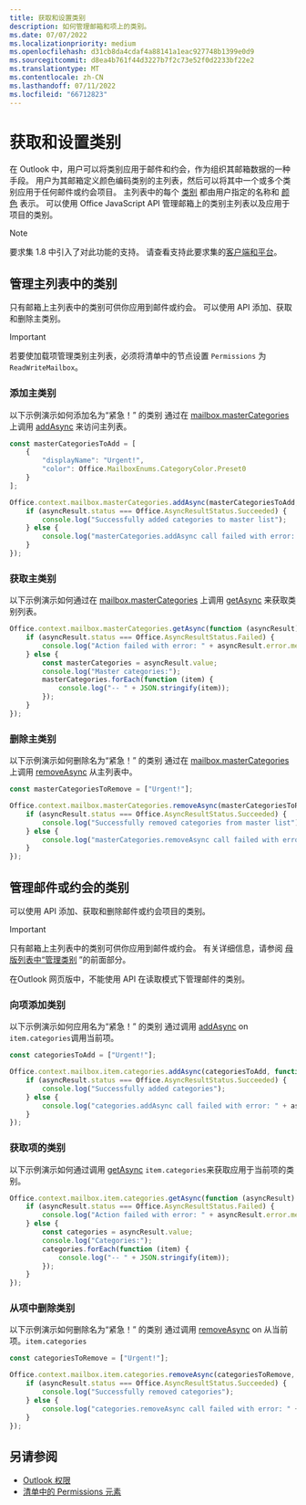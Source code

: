 ```yaml
---
title: 获取和设置类别
description: 如何管理邮箱和项上的类别。
ms.date: 07/07/2022
ms.localizationpriority: medium
ms.openlocfilehash: d31cb8da4cdaf4a88141a1eac927748b1399e0d9
ms.sourcegitcommit: d8ea4b761f44d3227b7f2c73e52f0d2233bf22e2
ms.translationtype: MT
ms.contentlocale: zh-CN
ms.lasthandoff: 07/11/2022
ms.locfileid: "66712823"
---
```

# <a name="get-and-set-categories"></a>获取和设置类别

在 Outlook 中，用户可以将类别应用于邮件和约会，作为组织其邮箱数据的一种手段。 用户为其邮箱定义颜色编码类别的主列表，然后可以将其中一个或多个类别应用于任何邮件或约会项目。 主列表中的每个 [类别](/javascript/api/outlook/office.categorydetails) 都由用户指定的名称和 [颜色](/javascript/api/outlook/office.mailboxenums.categorycolor) 表示。 可以使用 Office JavaScript API 管理邮箱上的类别主列表以及应用于项目的类别。

> [!NOTE]
> 要求集 1.8 中引入了对此功能的支持。 请查看支持此要求集的[客户端和平台](/javascript/api/requirement-sets/outlook/outlook-api-requirement-sets#requirement-sets-supported-by-exchange-servers-and-outlook-clients)。

## <a name="manage-categories-in-the-master-list"></a>管理主列表中的类别

只有邮箱上主列表中的类别可供你应用到邮件或约会。 可以使用 API 添加、获取和删除主类别。

> [!IMPORTANT]
> 若要使加载项管理类别主列表，必须将清单中的节点设置 `Permissions` 为 `ReadWriteMailbox`。

### <a name="add-master-categories"></a>添加主类别

以下示例演示如何添加名为“紧急！” 的类别 通过在 [mailbox.masterCategories](/javascript/api/outlook/office.mailbox#outlook-office-mailbox-mastercategories-member) 上调用 [addAsync](/javascript/api/outlook/office.mastercategories#outlook-office-mastercategories-addasync-member(1)) 来访问主列表。

```js
const masterCategoriesToAdd = [
    {
        "displayName": "Urgent!",
        "color": Office.MailboxEnums.CategoryColor.Preset0
    }
];

Office.context.mailbox.masterCategories.addAsync(masterCategoriesToAdd, function (asyncResult) {
    if (asyncResult.status === Office.AsyncResultStatus.Succeeded) {
        console.log("Successfully added categories to master list");
    } else {
        console.log("masterCategories.addAsync call failed with error: " + asyncResult.error.message);
    }
});
```

### <a name="get-master-categories"></a>获取主类别

以下示例演示如何通过在 [mailbox.masterCategories](/javascript/api/outlook/office.mailbox#outlook-office-mailbox-mastercategories-member) 上调用 [getAsync](/javascript/api/outlook/office.mastercategories#outlook-office-mastercategories-getasync-member(1)) 来获取类别列表。

```js
Office.context.mailbox.masterCategories.getAsync(function (asyncResult) {
    if (asyncResult.status === Office.AsyncResultStatus.Failed) {
        console.log("Action failed with error: " + asyncResult.error.message);
    } else {
        const masterCategories = asyncResult.value;
        console.log("Master categories:");
        masterCategories.forEach(function (item) {
            console.log("-- " + JSON.stringify(item));
        });
    }
});
```

### <a name="remove-master-categories"></a>删除主类别

以下示例演示如何删除名为“紧急！” 的类别 通过在 [mailbox.masterCategories](/javascript/api/outlook/office.mailbox#outlook-office-mailbox-mastercategories-member) 上调用 [removeAsync](/javascript/api/outlook/office.mastercategories#outlook-office-mastercategories-removeasync-member(1)) 从主列表中。

```js
const masterCategoriesToRemove = ["Urgent!"];

Office.context.mailbox.masterCategories.removeAsync(masterCategoriesToRemove, function (asyncResult) {
    if (asyncResult.status === Office.AsyncResultStatus.Succeeded) {
        console.log("Successfully removed categories from master list");
    } else {
        console.log("masterCategories.removeAsync call failed with error: " + asyncResult.error.message);
    }
});
```

## <a name="manage-categories-on-a-message-or-appointment"></a>管理邮件或约会的类别

可以使用 API 添加、获取和删除邮件或约会项目的类别。

> [!IMPORTANT]
> 只有邮箱上主列表中的类别可供你应用到邮件或约会。 有关详细信息，请参阅 [母版列表中“管理类别](#manage-categories-in-the-master-list) ”的前面部分。
>
> 在Outlook 网页版中，不能使用 API 在读取模式下管理邮件的类别。

### <a name="add-categories-to-an-item"></a>向项添加类别

以下示例演示如何应用名为“紧急！” 的类别 通过调用 [addAsync](/javascript/api/outlook/office.categories#outlook-office-categories-addasync-member(1)) on `item.categories`调用当前项。

```js
const categoriesToAdd = ["Urgent!"];

Office.context.mailbox.item.categories.addAsync(categoriesToAdd, function (asyncResult) {
    if (asyncResult.status === Office.AsyncResultStatus.Succeeded) {
        console.log("Successfully added categories");
    } else {
        console.log("categories.addAsync call failed with error: " + asyncResult.error.message);
    }
});
```

### <a name="get-an-items-categories"></a>获取项的类别

以下示例演示如何通过调用 [getAsync](/javascript/api/outlook/office.categories#outlook-office-categories-getasync-member(1)) `item.categories`来获取应用于当前项的类别。

```js
Office.context.mailbox.item.categories.getAsync(function (asyncResult) {
    if (asyncResult.status === Office.AsyncResultStatus.Failed) {
        console.log("Action failed with error: " + asyncResult.error.message);
    } else {
        const categories = asyncResult.value;
        console.log("Categories:");
        categories.forEach(function (item) {
            console.log("-- " + JSON.stringify(item));
        });
    }
});
```

### <a name="remove-categories-from-an-item"></a>从项中删除类别

以下示例演示如何删除名为“紧急！” 的类别 通过调用 [removeAsync](/javascript/api/outlook/office.categories#outlook-office-categories-removeasync-member(1)) on 从当前项。`item.categories`

```js
const categoriesToRemove = ["Urgent!"];

Office.context.mailbox.item.categories.removeAsync(categoriesToRemove, function (asyncResult) {
    if (asyncResult.status === Office.AsyncResultStatus.Succeeded) {
        console.log("Successfully removed categories");
    } else {
        console.log("categories.removeAsync call failed with error: " + asyncResult.error.message);
    }
});
```

## <a name="see-also"></a>另请参阅

- [Outlook 权限](understanding-outlook-add-in-permissions.md)
- [清单中的 Permissions 元素](/javascript/api/manifest/permissions)
